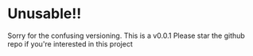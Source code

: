 # Unusable!!

Sorry for the confusing versioning. This is a v0.0.1
Please star the github repo if you're interested in this project
